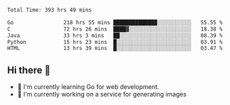<!--START_SECTION:waka-->

```txt
Total Time: 393 hrs 49 mins

Go                218 hrs 55 mins ██████████████░░░░░░░░░░░   55.55 %
C                 72 hrs 26 mins  ████▓░░░░░░░░░░░░░░░░░░░░   18.38 %
Java              33 hrs 3 mins   ██░░░░░░░░░░░░░░░░░░░░░░░   08.39 %
Python            15 hrs 23 mins  █░░░░░░░░░░░░░░░░░░░░░░░░   03.91 %
HTML              13 hrs 39 mins  █░░░░░░░░░░░░░░░░░░░░░░░░   03.47 %
```

<!--END_SECTION:waka-->

## Hi there 👋
- 🌱 I'm currently learning Go for web development.
- 🔭 I'm currently working on a service for generating images 

<!--
**prorok210/prorok210** is a ✨ _special_ ✨ repository because its `README.md` (this file) appears on your GitHub profile.

Here are some ideas to get you started:

- 🔭 I’m currently working on ...
- 🌱 I’m currently learning ...
- 👯 I’m looking to collaborate on ...
- 🤔 I’m looking for help with ...
- 💬 Ask me about ...
- 📫 How to reach me: ...
- 😄 Pronouns: ...
- ⚡ Fun fact: ...
-->
